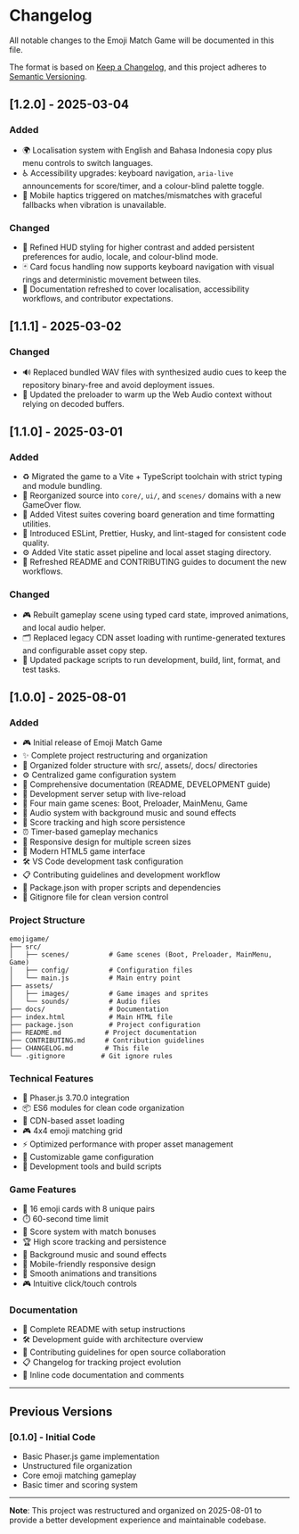 # Changelog

All notable changes to the Emoji Match Game will be documented in this file.

The format is based on [Keep a Changelog](https://keepachangelog.com/en/1.0.0/),
and this project adheres to [Semantic Versioning](https://semver.org/spec/v2.0.0.html).

## [1.2.0] - 2025-03-04

### Added

- 🌍 Localisation system with English and Bahasa Indonesia copy plus menu controls to switch languages.
- ♿ Accessibility upgrades: keyboard navigation, `aria-live` announcements for score/timer, and a colour-blind palette toggle.
- 📳 Mobile haptics triggered on matches/mismatches with graceful fallbacks when vibration is unavailable.

### Changed

- 🎨 Refined HUD styling for higher contrast and added persistent preferences for audio, locale, and colour-blind mode.
- 🃏 Card focus handling now supports keyboard navigation with visual rings and deterministic movement between tiles.
- 🧾 Documentation refreshed to cover localisation, accessibility workflows, and contributor expectations.

## [1.1.1] - 2025-03-02

### Changed

- 🔊 Replaced bundled WAV files with synthesized audio cues to keep the repository binary-free and avoid deployment issues.
- 🧹 Updated the preloader to warm up the Web Audio context without relying on decoded buffers.

## [1.1.0] - 2025-03-01

### Added

- ♻️ Migrated the game to a Vite + TypeScript toolchain with strict typing and module bundling.
- 🧱 Reorganized source into `core/`, `ui/`, and `scenes/` domains with a new GameOver flow.
- 🧪 Added Vitest suites covering board generation and time formatting utilities.
- 🔧 Introduced ESLint, Prettier, Husky, and lint-staged for consistent code quality.
- ⚙️ Added Vite static asset pipeline and local asset staging directory.
- 📝 Refreshed README and CONTRIBUTING guides to document the new workflows.

### Changed

- 🎮 Rebuilt gameplay scene using typed card state, improved animations, and local audio helper.
- 🗂️ Replaced legacy CDN asset loading with runtime-generated textures and configurable asset copy step.
- 🔄 Updated package scripts to run development, build, lint, format, and test tasks.

## [1.0.0] - 2025-08-01

### Added

- 🎮 Initial release of Emoji Match Game
- ✨ Complete project restructuring and organization
- 📁 Organized folder structure with src/, assets/, docs/ directories
- ⚙️ Centralized game configuration system
- 📖 Comprehensive documentation (README, DEVELOPMENT guide)
- 🚀 Development server setup with live-reload
- 🎯 Four main game scenes: Boot, Preloader, MainMenu, Game
- 🎵 Audio system with background music and sound effects
- 💯 Score tracking and high score persistence
- ⏰ Timer-based gameplay mechanics
- 📱 Responsive design for multiple screen sizes
- 🎨 Modern HTML5 game interface
- 🛠️ VS Code development task configuration
- 📋 Contributing guidelines and development workflow
- 🔧 Package.json with proper scripts and dependencies
- 🚫 Gitignore file for clean version control

### Project Structure

```
emojigame/
├── src/
│   ├── scenes/          # Game scenes (Boot, Preloader, MainMenu, Game)
│   ├── config/          # Configuration files
│   └── main.js          # Main entry point
├── assets/
│   ├── images/          # Game images and sprites
│   └── sounds/          # Audio files
├── docs/                # Documentation
├── index.html           # Main HTML file
├── package.json         # Project configuration
├── README.md           # Project documentation
├── CONTRIBUTING.md     # Contribution guidelines
├── CHANGELOG.md        # This file
└── .gitignore         # Git ignore rules
```

### Technical Features

- 🎯 Phaser.js 3.70.0 integration
- 📦 ES6 modules for clean code organization
- 🔄 CDN-based asset loading
- 🎮 4x4 emoji matching grid
- ⚡ Optimized performance with proper asset management
- 🎨 Customizable game configuration
- 🔧 Development tools and build scripts

### Game Features

- 🧩 16 emoji cards with 8 unique pairs
- ⏱️ 60-second time limit
- 💯 Score system with match bonuses
- 🏆 High score tracking and persistence
- 🎵 Background music and sound effects
- 📱 Mobile-friendly responsive design
- 🎯 Smooth animations and transitions
- 🎮 Intuitive click/touch controls

### Documentation

- 📖 Complete README with setup instructions
- 🛠️ Development guide with architecture overview
- 🤝 Contributing guidelines for open source collaboration
- 📋 Changelog for tracking project evolution
- 🎯 Inline code documentation and comments

---

## Previous Versions

### [0.1.0] - Initial Code

- Basic Phaser.js game implementation
- Unstructured file organization
- Core emoji matching gameplay
- Basic timer and scoring system

---

**Note**: This project was restructured and organized on 2025-08-01 to provide a better development experience and maintainable codebase.
